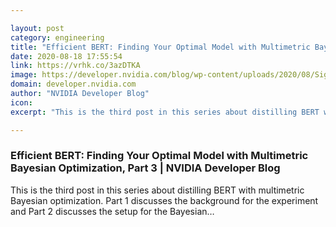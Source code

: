 ```yaml
---

layout: post
category: engineering
title: "Efficient BERT: Finding Your Optimal Model with Multimetric Bayesian Optimization, Part 3"
date: 2020-08-18 17:55:54
link: https://vrhk.co/3azDTKA
image: https://developer.nvidia.com/blog/wp-content/uploads/2020/08/SigOpt-Bar-Plot.png
domain: developer.nvidia.com
author: "NVIDIA Developer Blog"
icon: 
excerpt: "This is the third post in this series about distilling BERT with multimetric Bayesian optimization. Part 1 discusses the background for the experiment and Part 2 discusses the setup for the Bayesian…"

---
```


### Efficient BERT: Finding Your Optimal Model with Multimetric Bayesian Optimization, Part 3 | NVIDIA Developer Blog

This is the third post in this series about distilling BERT with multimetric Bayesian optimization. Part 1 discusses the background for the experiment and Part 2 discusses the setup for the Bayesian…